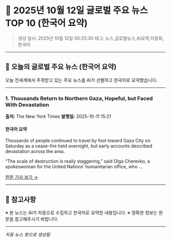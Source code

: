 # 📰 2025년 10월 12일 글로벌 주요 뉴스 TOP 10 (한국어 요약)

> 생성 일시: 2025년 10월 12일 00:25:30
> 태그: 뉴스,글로벌뉴스,AI요약,자동화,한국어

---

## 📰 오늘의 글로벌 주요 뉴스 (한국어 요약)

오늘 전세계에서 주목받고 있는 주요 뉴스를 AI가 선별하고 한국어로 요약했습니다.

---

### 1. Thousands Return to Northern Gaza, Hopeful, but Faced With Devastation

**출처:** The New York Times
**발행일:** 2025-10-11 15:21

#### 한국어 요약

Thousands of people continued to travel by foot toward Gaza City on Saturday as a cease-fire held overnight, but early accounts described devastation across the area.

“The scale of destruction is really staggering,” said Olga Cherevko, a spokeswoman for the United Nations’ humanitarian office, who ...

[원문 기사 보기 →](https://www.nytimes.com/2025/10/11/world/middleeast/return-gaza-city-ceasefire.html)

---


## 📝 참고사항

※ 본 뉴스는 AI가 자동으로 수집하고 한국어로 요약한 내용입니다.
※ 정확한 정보는 원문을 참고해주시기 바랍니다.

---

*자동 뉴스 봇으로 생성됨*
